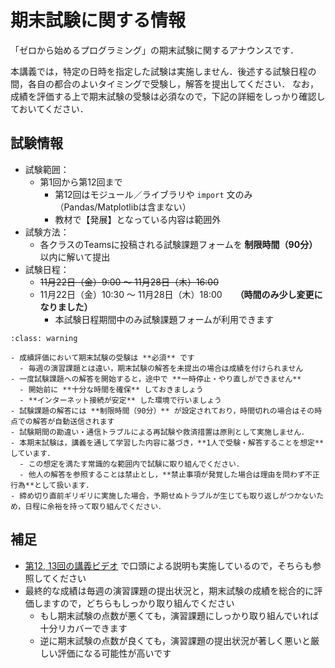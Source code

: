# 期末試験に関する情報

「ゼロから始めるプログラミング」の期末試験に関するアナウンスです．

本講義では，特定の日時を指定した試験は実施しません．後述する試験日程の間，各自の都合のよいタイミングで受験し，解答を提出してください．
なお，成績を評価する上で期末試験の受験は必須なので，下記の詳細をしっかり確認しておいてください．


## 試験情報

- 試験範囲：
  - 第1回から第12回まで
    - 第12回はモジュール／ライブラリや `import` 文のみ（Pandas/Matplotlibは含まない）
    - 教材で【発展】となっている内容は範囲外
- 試験方法：
  - 各クラスのTeamsに投稿される試験課題フォームを **制限時間（90分）** 以内に解いて提出
- 試験日程：
  - <del>11月22日（金）9:00 〜 11月28日（木）16:00</del>
  - 11月22日（金）10:30 〜 11月28日（木）18:00　　**（時間のみ少し変更になりました）**
    - 本試験日程期間中のみ試験課題フォームが利用できます


`````{admonition} 注意
:class: warning

- 成績評価において期末試験の受験は **必須** です
  - 毎週の演習課題とは違い，期末試験の解答を未提出の場合は成績を付けられません
- 一度試験課題への解答を開始すると，途中で **一時停止・やり直しができません**
  - 開始前に **十分な時間を確保** しておきましょう
  - **インターネット接続が安定** した環境で行いましょう
- 試験課題の解答には **制限時間（90分）** が設定されており，時間切れの場合はその時点での解答が自動送信されます
- 試験期間の勘違い・通信トラブルによる再試験や救済措置は原則として実施しません．
- 本期末試験は，講義を通して学習した内容に基づき，**1人で受験・解答することを想定**しています．
  - この想定を満たす常識的な範囲内で試験に取り組んでください．
  - 他人の解答を参照することは禁止とし，**禁止事項が発覚した場合は理由を問わず不正行為**として扱います．
- 締め切り直前ギリギリに実施した場合，予期せぬトラブルが生じても取り返しがつかないため，日程に余裕を持って取り組んでください．
`````

## 補足

- [第12, 13回の講義ビデオ](https://hiroshimauniv-my.sharepoint.com/:v:/g/personal/furui_hiroshima-u_ac_jp/EUCcEhx8-BZGpOR65IGiYqsBmguwLUVXcm3yHdOyJW0Qbw) で口頭による説明も実施しているので，そちらも参照してください
- 最終的な成績は毎週の演習課題の提出状況と，期末試験の成績を総合的に評価しますので，どちらもしっかり取り組んでください
  - もし期末試験の点数が悪くても，演習課題にしっかり取り組んでいれば十分リカバーできます
  - 逆に期末試験の点数が良くても，演習課題の提出状況が著しく悪いと厳しい評価になる可能性が高いです